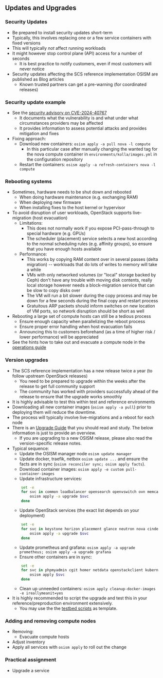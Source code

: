 ## Updates and Upgrades

### Security Updates
* Be prepared to install security updates short-term
* Typically, this involves replacing one or a few service containers with fixed versions
* This will typically *not* affect running workloads
* It might however stop control plane (API) access for a number of seconds
    - It is best practice to notify customers, even if most customers will never notice
* Security updates affecting the SCS reference implementation OSISM are published as Blog articles
    - Known trusted partners can get a pre-warning (for coordinated releases)

### Security update example
* See the [security advisory on CVE-2024-40767](https://scs.community/security/2024/07/23/cve-2024-40767/)
    - It documents what the vulnerability is and what under what circumstances providers may be affected
    - It provides information to assess potential attacks and provides mitigation and fixes
* Fixing approach:
    - Download new containers: `osism apply -a pull nova -l compute`
        * In this particular case after manually changing the wanted tag for the nova compute container in `environments/kolla/images.yml` in the configuration repository
    - Restart the containers: `osism apply -a refresh-containers nova -l compute`

### Rebooting systems
* Sometimes, hardware needs to be shut down and rebooted
    - When doing hardware maintenance (e.g. exchanging RAM)
    - When deploying new firmware
    - When installing fixes to the host kernel or hypervisor
* To avoid disruption of user workloads, OpenStack supports live-migration (host evacuation)
    - Limitations:
        * This does not normally work if you expose PCI-pass-through to special hardware (e.g. GPUs)
        * The scheduler (placement) service selects a new host according to the normal scheduling rules (e.g. affinity groups), so ensure that you have enough hosts available
    - Performance: 
        * This works by copying RAM content over in several passes (delta migration) -- workloads that do lots of writes to memory will take a while
        * VMs with only networked volumes (or "local" storage backed by Ceph) don't have any trouble with moving disk contents, really local storage however needs a block-migration service that can be slow to copy disks over
        * The VM will run a bit slower during the copy process and may be down for a few seconds during the final copy and restart process
        * Gratuitous ARP packets should inform switches on new location of VM ports, so network disruption should be short as well
* Rebooting a large set of compute hosts can still be a tedious process
    - Ensure enough capacity when parallelizing the reboot process
    - Ensure proper error handling when host evacuation fails
    - Announcing this to customers beforehand (as a time of higher risk / lower performance) will be appreciated
* See the hints how to take out and evacuate a compute node in the [operations guide](https://docs.scs.community/docs/iaas/guides/operations-guide/node/package-upgrades)

### Version upgrades
* The SCS reference implementation has a new release twice a year (to follow upstream OpenStack releases)
    - You need to be prepared to upgrade within the weeks after the release to get full community support
    - The community has worked with providers successfully ahead of the release to ensure that the upgrade works smoothly
* It is highly advisable to test this within test and reference environments
* Downloading all new container images (`osism apply -a pull`) prior to deploying them will reduce the downtime.
* The process will typically involve live-migrations and a reboot for each node
* There is an [Upgrade Guide](https://docs.scs.community/docs/iaas/guides/upgrade-guide/) that you should
  read and study. The below information is just to provide an overview.
    - If you are upgrading to a new OSISM release, please also read the version-specific release notes.
* Typical sequence:
    - Update the OSISM manager node `osism update manager`
    - Update docker, traefik, netbox `osism update ...` and ensure the facts are in sync (`osism reconciler sync; osism apply facts`).
    - Download container images: `osism apply -e custom pull-container-images`
    - Update infrastructure services:
    ```bash
        set -e
        for svc in common loadbalancer opensearch openvswitch ovn memcached redis mariadb rabbitmq; do
            osism apply -a upgrade $svc
        done
    ```
    - Update OpenStack services (the exact list depends on your deployment)
    ```bash
        set -e
        for svc in keystone horizon placement glance neutron nova cinder designate octavia skyline barbican heat magnum; do
            osism apply -a upgrade $svc
        done
    ```
    - Update prometheus and grafana: `osism apply -a upgrade prometheus; osism apply -a upgrade grafana`
    - Ensure other containers are in sync:
    ```bash
        set -e
        for svc in phpmyadmin cgit homer netdata openstackclient kubernetes clusterapi; do
            osism apply $svc
        done
    ```
    - Clean up unneeded containers: `osism apply cleanup-docker-images -e ireallymeanit=yes`
* It is highly recommended to script the upgrade and test this in your reference/preproduction environment extensively.
    - You may use the the [testbed scripts](https://github.com/osism/testbed/tree/main/scripts) as template.

### Adding and removing compute nodes
* Removing:
    - Evacuate compute hosts
* Adjust inventory
* Apply all services with `osism apply` to roll out the change

### Practical assignment
* Upgrade a service
